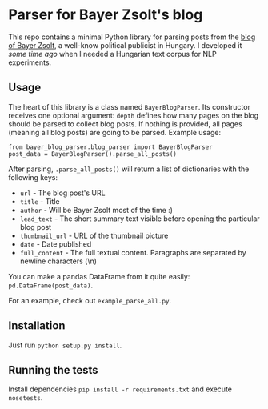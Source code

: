 # Parser for Bayer Zsolt's blog
This repo contains a minimal Python library for parsing posts from the [blog of Bayer Zsolt](https://badog.blogstar.hu), a well-know political publicist in Hungary. I developed it _some time ago_ when I needed a Hungarian text corpus for NLP experiments.

## Usage
The heart of this library is a class named `BayerBlogParser`. Its constructor receives one optional argument: `depth` defines how many pages on the blog should be parsed to collect blog posts. If nothing is provided, all pages (meaning all blog posts) are going to be parsed. Example usage:

```
from bayer_blog_parser.blog_parser import BayerBlogParser
post_data = BayerBlogParser().parse_all_posts()
```

After parsing, `.parse_all_posts()` will return a list of dictionaries with the following keys:
- `url` - The blog post's URL
- `title` - Title
- `author` - Will be Bayer Zsolt most of the time :)
- `lead_text` - The short summary text visible before opening the particular blog post
- `thumbnail_url` - URL of the thumbnail picture
- `date` - Date published
- `full_content` - The full textual content. Paragraphs are separated by newline characters (\n)

You can make a pandas DataFrame from it quite easily: `pd.DataFrame(post_data)`.

For an example, check out `example_parse_all.py`.

## Installation
Just run `python setup.py install`.

## Running the tests
Install dependencies `pip install -r requirements.txt` and execute `nosetests`.